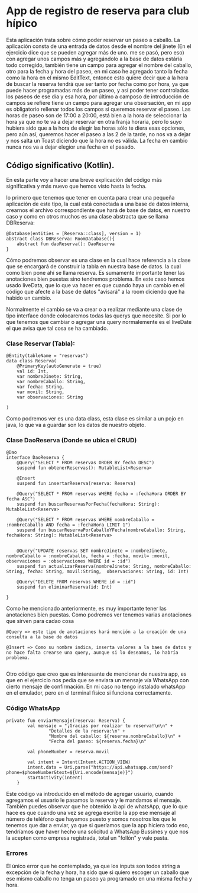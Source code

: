 # App de registro de reserva para club hípico

Esta aplicación trata sobre cómo poder reservar un paseo a caballo.
La aplicación consta de una entrada de datos desde el nombre del jinete (En el ejercicio dice que se pueden agregar más de uno. me se pasó, pero eso)
con agregar unos campos más y agregándolo a la base de datos estáría todo corregido, también tiene un campo para agregar el nombre del caballo, otro
para la fecha y hora del paseo, en mi caso he agregado tanto la fecha como la hora en el mismo EditText, entonce esto quiere decir que a la hora de buscar la reserva tendrá que ser tanto por fecha como por hora, ya que puede hacer programadas más de un paseo, y así poder tener controlados los paseos de ese día y esa hora, por último a camposo de introducción de campos se refiere tiene un campo para agregar una obsersación, en mi app es obligatorio rellenar todos los campos si queremos reservar el paseo. 
Las horas de paseo son de 17:00 a 20:00, está bien a la hora de seleccionar la hora ya que no te va a dejar reservar en otra franja horaria, pero lo suyo hubiera sido que a la hora de elegir las horas sólo te diera esas opciones, pero aún así, queremos hacer el paseo a las 2 de la tarde, no nos va a dejar y nos salta un Toast diciendo que la hora no es válida. La fecha en cambio nunca nos va a dejar elegior una fecha en el pasado.


## Código significativo (Kotlin).

En esta parte voy a hacer una breve explicación del código más significativa y más nuevo que hemos visto hasta la fecha.


lo primero que tenemos que tener en cuenta para crear una pequeña aplicación de este tipo, la cual está conectada a una base de datos interna, crearnos el archivo correspondiente que hará de base de datos, en nuestro caso y como en otros muchos es una clase abstracta que se llama DBReserva:

```
@Database(entities = [Reserva::class], version = 1)
abstract class DBReserva: RoomDatabase(){
    abstract fun daoReserva(): DaoReserva
}
``` 
Cómo podremos observar es una clase en la cual hace referencia a la clase que se encargará de construir la tabla en nuestra base de datos. la cual como bien pone ahí se llama reserva. Es sumamente importante tener las anotaciones bien puestas sino tendremos problema. En este caso hemos usado liveData, que lo que va hacer es que cuando haya un cambio en el código que afecte a la base de datos "avisará" a la room diciendo que ha habido un cambio.

Normalmente el cambio se va a crear o a realizar mediante una clase de tipo interface donde colocaremos todas las querys que necesite. Si por lo que tenemos que cambiar o agregar una query normalemente es el liveDate el que avisa que tal cosa se ha cambiado.

### Clase Reservar (Tabla):

```
@Entity(tableName = "reservas")
data class Reserva(
    @PrimaryKey(autoGenerate = true)
    val id: Int,
    var nombreJinete: String,
    var nombreCaballo: String,
    var fecha: String,
    var movil: String,
    var observaciones: String

)
``` 
Como podremos ver es una data class, esta clase es similar a un pojo en java, lo que va a guardar son los datos de nuestro objeto.

### Clase DaoReserva (Donde se ubica el CRUD)

```
@Dao
interface DaoReserva {
    @Query("SELECT * FROM reservas ORDER BY fecha DESC")
    suspend fun obtenerReservas(): MutableList<Reserva>

    @Insert
    suspend fun insertarReserva(reserva: Reserva)

    @Query("SELECT * FROM reservas WHERE fecha = :fechaHora ORDER BY fecha ASC")
    suspend fun buscarReservasPorFecha(fechaHora: String): MutableList<Reserva>

    @Query("SELECT * FROM reservas WHERE nombreCaballo = :nombreCaballo AND fecha = :fechaHora LIMIT 1")
    suspend fun buscarReservaPorCaballoYFecha(nombreCaballo: String, fechaHora: String): MutableList<Reserva>


    @Query("UPDATE reservas SET nombreJinete = :nombreJinete, nombreCaballo = :nombreCaballo, fecha = :fecha, movil= :movil, observaciones = :observaciones WHERE id = :id")
    suspend fun actualizarReserva(nombreJinete: String, nombreCaballo: String, fecha: String, movil:String,  observaciones: String, id: Int)

    @Query("DELETE FROM reservas WHERE id = :id")
    suspend fun eliminarReserva(id: Int)

}

```

Como he mencionado anteriormente, es muy importante tener las anotaciones bien puestas. Como podremos ver tenemos varias anotaciones que sirven para cadao cosa

```
@Query => este tipo de anotaciones hará mención a la creación de una consulta a la base de datos

@Insert => Como su nombre indica, inserta valores a la baes de datos y no hace falta crearse una query, aunque si lo deseamos, lo habría problema.


```

Otro código que creo que es interesante de mencionar de nuestra app, es que en el ejercicio nos pedía que se enviara un mensaje vía WhatsApp con cierto mensaje de confirmación. En mi caso no tengo instalado whatsApp en el emulador, pero en el terminal físico si funciona correctamente.

### Código WhatsApp

```
private fun enviarMensaje(reserva: Reserva) {
        val mensaje = "¡Gracias por realizar tu reserva!\n\n" +
                "Detalles de la reserva:\n" +
                "Nombre del caballo: ${reserva.nombreCaballo}\n" +
                "Fecha del paseo: ${reserva.fecha}\n"

        val phoneNumber = reserva.movil

        val intent = Intent(Intent.ACTION_VIEW)
        intent.data = Uri.parse("https://api.whatsapp.com/send?phone=$phoneNumber&text=${Uri.encode(mensaje)}")
        startActivity(intent)
    }

```
Este código va introducido en el método de agregar usuario, cuando agregamos el usuario le pasamos la reserva y le mandamos el mensaje.
También puedes observar que he obtenido la api de whatsApp, que lo que hace es que cuando una vez se agrega escribe la app ese mensaje al número de teléfono que hayamos puesto y somos nosotros los que le tenemos que dar a enviar, ya que si queríamos que la app hiciera todo eso, tendríamos que haver hecho una solicitud a WhatsApp Bussines y que nos la acepten como empresa registrada, total un "follón" y vale pasta.


### Errores
El único error que he contemplado, ya que los inputs son todos string a excepción de la fecha y hora, ha sido que 
si quiero escoger un caballo que ese mismo caballo no tenga un paseo ya programado en una misma fecha y hora. 
